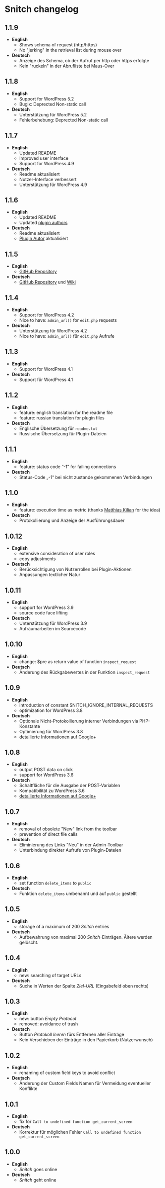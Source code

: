 # Snitch changelog


## 1.1.9
* **English**
   * Shows schema of request (http/https)
   * No "jerking" in the retrieval list during mouse over
* **Deutsch**
   * Anzeige des Schema, ob der Aufruf per http oder https erfolgte
   * Kein "ruckeln" in der Abrufliste bei Maus-Over
## 1.1.8
* **English**
   * Support for WordPress 5.2
   * Bugix: Deprected Non-static call 
* **Deutsch**
   * Unterstützung für WordPress 5.2
   * Fehlerbehebung: Deprected Non-static call 

## 1.1.7
* **English**
   * Updated README
   * Improved user interface
   * Support for WordPress 4.9
* **Deutsch**
   * Readme aktualisiert
   * Nutzer-Interface verbessert
   * Unterstützung für WordPress 4.9

## 1.1.6
* **English**
   * Updated README
   * Updated [plugin authors](https://gist.github.com/glueckpress/f058c0ab973d45a72720)
* **Deutsch**
   * Readme aktualisiert
   * [Plugin Autor](https://gist.github.com/glueckpress/f058c0ab973d45a72720) aktualisiert

## 1.1.5
* **English**
   * [GitHub Repository](https://github.com/sergejmueller/snitch)
* **Deutsch**
   * [GitHub Repository](https://github.com/sergejmueller/snitch) und [Wiki](https://github.com/sergejmueller/snitch/wiki)

## 1.1.4
* **English**
   * Support for WordPress 4.2
   * Nice to have: `admin_url()` for `edit.php` requests
* **Deutsch**
   * Unterstützung für WordPress 4.2
   * Nice to have: `admin_url()` für `edit.php` Aufrufe

## 1.1.3
* **English**
   * Support for WordPress 4.1
* **Deutsch**
   * Support für WordPress 4.1

## 1.1.2
* **English**
   * feature: english translation for the readme file
   * feature: russian translation for plugin files
* **Deutsch**
   * Englische Übersetzung für `readme.txt`
   * Russische Übersetzung für Plugin-Dateien

## 1.1.1
* **English**
   * feature: status code “-1” for failing connections
* **Deutsch**
   * Status-Code „-1“ bei nicht zustande gekommenen Verbindungen

## 1.1.0
* **English**
   * feature: execution time as metric (thanks [Matthias Kilian](https://www.gaertner.de) for the idea)
* **Deutsch**
   * Protokollierung und Anzeige der Ausführungsdauer

## 1.0.12
* **English**
   * extensive consideration of user roles
   * copy adjustments
* **Deutsch**
   * Berücksichtigung von Nutzerrollen bei Plugin-Aktionen
   * Anpassungen textlicher Natur

## 1.0.11
* **English**
   * support for WordPress 3.9
   * source code face lifting
* **Deutsch**
   * Unterstützung für WordPress 3.9
   * Aufräumarbeiten im Sourcecode

## 1.0.10
* **English**
   * change: $pre as return value of function `inspect_request`
* **Deutsch**
   * Änderung des Rückgabewertes in der Funktion `inspect_request`

## 1.0.9
* **English**
   * introduction of constant SNITCH_IGNORE_INTERNAL_REQUESTS
   * optimization for WordPress 3.8
* **Deutsch**
   * Optionale Nicht-Protokollierung interner Verbindungen via PHP-Konstante
   * Optimierung für WordPress 3.8
   * [detailierte Informationen auf Google+](https://plus.google.com/+SergejMüller/posts/KaSGc9uNpk4)

## 1.0.8
* **English**
   * output POST data on click
   * support for WordPress 3.6
* **Deutsch**
   * Schaltfläche für die Ausgabe der POST-Variablen
   * Kompatibilität zu WordPress 3.6
   * [detailierte Informationen auf Google+](https://plus.google.com/110569673423509816572/posts/f8VaQaHfQjx)

## 1.0.7
* **English**
   * removal of obsolete "New" link from the toolbar
   * prevention of direct file calls
* **Deutsch**
   * Eliminierung des Links "Neu" in der Admin-Toolbar
   * Unterbindung direkter Aufrufe von Plugin-Dateien

## 1.0.6
* **English**
   * set function `delete_items` to `public`
* **Deutsch**
   * Funktion `delete_items` umbenannt und auf `public` gestellt

## 1.0.5
* **English**
   * storage of a maximum of 200 *Snitch* entries
* **Deutsch**
   * Aufbewahrung von maximal 200 *Snitch*-Einträgen. Ältere werden gelöscht.

## 1.0.4
* **English**
   * new: searching of target URLs
* **Deutsch**
   * Suche in Werten der Spalte *Ziel-URL* (Eingabefeld oben rechts)

## 1.0.3
* **English**
   * new: button *Empty Protocol*
   * removed: avoidance of trash
* **Deutsch**
   * Button *Protokoll leeren* fürs Entfernen aller Einträge
   * Kein Verschieben der Einträge in den Papierkorb (Nutzerwunsch)

## 1.0.2
* **English**
   * renaming of custom field keys to avoid conflict
* **Deutsch**
   * Änderung der Custom Fields Namen für Vermeidung eventueller Konflikte

## 1.0.1
* **English**
   * fix for `Call to undefined function get_current_screen`
* **Deutsch**
   * Korrektur für möglichen Fehler `Call to undefined function get_current_screen`

## 1.0.0
* **English**
   * *Snitch* goes online
* **Deutsch**
   * *Snitch* geht online
